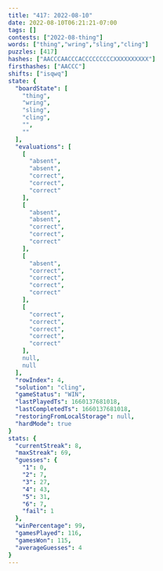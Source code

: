 ```yaml
---
title: "417: 2022-08-10"
date: 2022-08-10T06:21:21-07:00
tags: []
contests: ["2022-08-thing"]
words: ["thing","wring","sling","cling"]
puzzles: [417]
hashes: ["AACCCAACCCACCCCCCCCCXXXXXXXXXX"]
firsthashes: ["AACCC"]
shifts: ["isqwq"]
state: {
  "boardState": [
    "thing",
    "wring",
    "sling",
    "cling",
    "",
    ""
  ],
  "evaluations": [
    [
      "absent",
      "absent",
      "correct",
      "correct",
      "correct"
    ],
    [
      "absent",
      "absent",
      "correct",
      "correct",
      "correct"
    ],
    [
      "absent",
      "correct",
      "correct",
      "correct",
      "correct"
    ],
    [
      "correct",
      "correct",
      "correct",
      "correct",
      "correct"
    ],
    null,
    null
  ],
  "rowIndex": 4,
  "solution": "cling",
  "gameStatus": "WIN",
  "lastPlayedTs": 1660137681018,
  "lastCompletedTs": 1660137681018,
  "restoringFromLocalStorage": null,
  "hardMode": true
}
stats: {
  "currentStreak": 8,
  "maxStreak": 69,
  "guesses": {
    "1": 0,
    "2": 7,
    "3": 27,
    "4": 43,
    "5": 31,
    "6": 7,
    "fail": 1
  },
  "winPercentage": 99,
  "gamesPlayed": 116,
  "gamesWon": 115,
  "averageGuesses": 4
}
---
```


<!-- more -->
